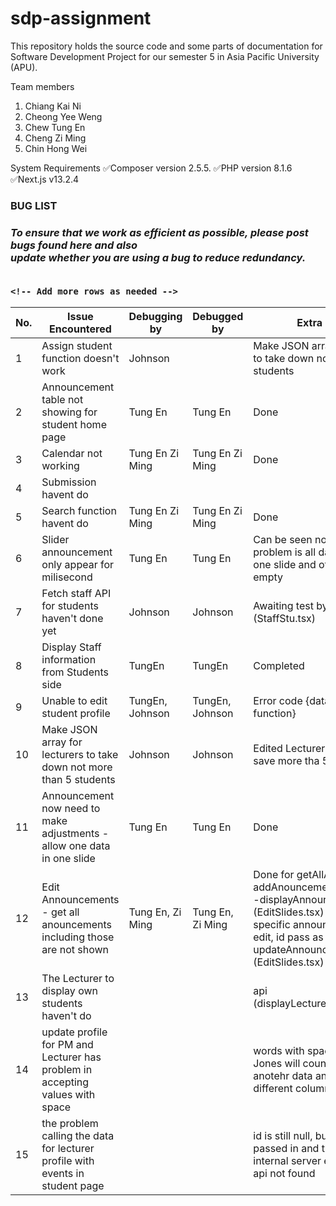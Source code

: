 # sdp-assignment
This repository holds the source code and some parts of documentation for Software Development Project for our semester 5 in Asia Pacific University (APU).

Team members
1. Chiang Kai Ni
2. Cheong Yee Weng
3. Chew Tung En
4. Cheng Zi Ming
5. Chin Hong Wei

System Requirements
✅Composer version 2.5.5.
✅PHP version 8.1.6
✅Next.js v13.2.4

<h3>BUG LIST<h3>
<i font-size="12px">To ensure that we work as efficient as possible, please post bugs found here and also<br>
update whether you are using a bug to reduce redundancy.</i>
<br><br>
<table>
  <thead>
    <tr>
      <th>No.</th>
      <th>Issue Encountered</th>
      <th>Debugging by</th>
      <th>Debugged by</th>
      <th>Extra Notes</th>
    </tr>
  </thead>
  <tbody>
    <!-- Add table rows here -->
    <tr>
      <td>1</td>
      <td>Assign student function doesn't work</td>
      <td>Johnson</td>
      <td></td>
      <td>Make JSON array for lecturers to take down not more than 5 students</td>
    </tr>
    <tr>
      <td>2</td>
      <td>Announcement table not showing for student home page</td>
      <td>Tung En</td>
      <td>Tung En</td>
      <td>Done</td>
    </tr>
    <tr>
      <td>3</td>
      <td>Calendar not working</td>
      <td>Tung En Zi Ming</td>
      <td>Tung En Zi Ming</td>
      <td>Done</td>
    </tr>
    <tr>
      <td>4</td>
      <td>Submission havent do</td>
      <td></td>
      <td></td>
      <td></td>
    </tr>
    <tr>
      <td>5</td>
      <td>Search function havent do</td>
      <td>Tung En Zi Ming</td>
      <td>Tung En Zi Ming</td>
      <td>Done</td>
    </tr>
    <tr>
      <td>6</td>
      <td>Slider announcement only appear for milisecond</td>
      <td>Tung En</td>
      <td>Tung En</td>
      <td>Can be seen now but the problem is all data display in one slide and other slides are empty</td>
    </tr>
    <tr>
      <td>7</td>
      <td>Fetch staff API for students haven't done yet</td>
      <td>Johnson</td>
      <td>Johnson</td>
      <td>Awaiting test by frontend (StaffStu.tsx)</td>
    </tr>
    <tr>
      <td>8</td>
      <td>Display Staff information from Students side</td>
      <td>TungEn</td>
      <td>TungEn</td>
      <td>Completed</td>
    </tr>
    <tr>
      <td>9</td>
      <td>Unable to edit student profile</td>
      <td>TungEn, Johnson</td>
      <td>TungEn, Johnson</td>
      <td>Error code {data map is not a function}</td>
    </tr>
    <tr>
      <td>10</td>
      <td>Make JSON array for lecturers to take down not more than 5 students</td>
      <td>Johnson</td>
      <td>Johnson</td>
      <td>Edited Lecturer model to not save more tha 5 into array</td>
    </tr>
    <tr>
      <td>11</td>
      <td>Announcement now need to make adjustments - allow one data in one slide</td>
      <td>Tung En</td>
      <td>Tung En</td>
      <td>Done </td>
    </tr>
    <tr>
      <td>12</td>
      <td>Edit Announcements - get all anouncements including those are not shown</td>
      <td>Tung En, Zi Ming</td>
      <td>Tung En, Zi Ming</td>
      <td>Done for getAllAnouncements, addAnouncements,, still need -displayAnnouncements (EditSlides.tsx) (need to call specific announcements to edit, id pass as token) and -updateAnnouncements (EditSlides.tsx)</td>
    </tr>
    <tr>
      <td>13</td>
      <td>The Lecturer to display own students haven't do</td>
      <td></td>
      <td></td>
      <td>api (displayLecturerOwnStudents)</td>
    </tr>
    <tr>
      <td>14</td>
      <td>update profile for PM and Lecturer has problem in accepting values with space</td>
      <td></td>
      <td></td>
      <td>words with space such as Bob Jones will count the space as anotehr data and written in different column</td>
    </tr>
    <tr>
      <td>15</td>
      <td>the problem calling the data for lecturer profile with events in student page</td>
      <td></td>
      <td></td>
      <td>id is still null, but can be passed in and there is some internal server error and route api not found</td>
    </tr>
    
    <!-- Add more rows as needed -->
  </tbody>
</table>